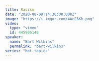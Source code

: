 ```yaml
---
title: Racism
date: "2020-08-09T14:30:00.000Z"
image: "https://i.imgur.com/4AcE3Kh.png"
video:
  type: "vimeo"
  id: 445906148
speaker:
  name: "Bart Wilkins"
  permalink: "bart-wilkins"
series: "hot-topics"
---
```

